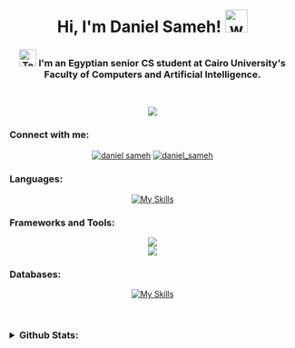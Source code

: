 <h1 align="center">Hi, I'm Daniel Sameh! <img src="https://user-images.githubusercontent.com/72663882/171687151-bb31c996-c9d2-49c8-b593-734946893b23.gif" alt="waving hand gif" aria-hidden="true" width="40" /></h1>
<h3 align="center"><img src="https://raw.githubusercontent.com/Tarikul-Islam-Anik/Animated-Fluent-Emojis/master/Emojis/People/Technologist.png" alt="Technologist" width="30" height="30" /> I'm an Egyptian senior CS student at Cairo University's Faculty of Computers and Artificial Intelligence.</h3>
<div align="center">
  <br>
  
  ![](https://komarev.com/ghpvc/?username=Daniel-Sameh&color=green)

</div>
<h3 align="left">Connect with me:</h3>
<p align="center">
<a href="https://www.linkedin.com/in/daniel-sameh-4b0017263/" target="blank"><img align="center" src="https://img.shields.io/badge/LinkedIn-0077B5?style=for-the-badge&logo=linkedin&logoColor=white" alt="daniel sameh"  /></a>
<!--  -->
<a href="mailto:danielsameh21@gmail.com" target="blank"><img align="center" src="https://img.shields.io/badge/Gmail-D14836?style=for-the-badge&logo=gmail&logoColor=white" alt="daniel_sameh"  /></a>
</p>

<h3 align="left">Languages:</h3>
<div align="center">

[![My Skills](https://skillicons.dev/icons?i=c,cpp,py,java,js,ts,cs,html,css)](https://skillicons.dev)

</div>

<h3 align="left">Frameworks and Tools:</h3>
<div align="center">
  <a href="https://skillicons.dev">
    <img src="https://skillicons.dev/icons?i=spring,nodejs,express,django,postman,react,redux,bootstrap,jquery,qt" />
    <br>
    <img src="https://skillicons.dev/icons?i=git,github,clion,idea,visualstudio,vscode" />
  </a>
</div>

<h3 align="left">Databases:</h3>
<div align="center">

[![My Skills](https://skillicons.dev/icons?i=redis,mongodb,postgres,mysql)](https://skillicons.dev)
<!--<img height="45vh" src="https://github.com/marwin1991/profile-technology-icons/assets/19180175/3b371807-db7c-45b4-8720-c0cfc901680a">-->

</div>


<br>
<h3>
  <details>
    <summary>Github Stats:</summary>
    <br>

   <a href="#">![Top Langs](https://github-readme-stats.vercel.app/api/top-langs/?username=Daniel-Sameh&layout=compact&theme=blueberry&count_private=true&hide_border=true)</a>
  </details>
</h3>
